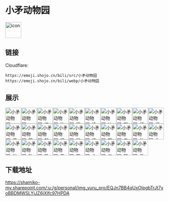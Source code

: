 # 小矛动物园
<img src="https://emoji.shojo.cn/bili/src/小矛动物园/icon.png" width="50" height="50" alt="icon">

## 链接
Cloudflare:
```
https://emoji.shojo.cn/bili/src/小矛动物园
https://emoji.shojo.cn/bili/webp/小矛动物园
```
## 展示
<img src="https://emoji.shojo.cn/bili/src/小矛动物园/小矛动物园-no.png" width="50" height="50" alt="小矛动物园-no"><img src="https://emoji.shojo.cn/bili/src/小矛动物园/小矛动物园-yes.png" width="50" height="50" alt="小矛动物园-yes"><img src="https://emoji.shojo.cn/bili/src/小矛动物园/小矛动物园-棒.png" width="50" height="50" alt="小矛动物园-棒"><img src="https://emoji.shojo.cn/bili/src/小矛动物园/小矛动物园-比心.png" width="50" height="50" alt="小矛动物园-比心"><img src="https://emoji.shojo.cn/bili/src/小矛动物园/小矛动物园-擦汗.png" width="50" height="50" alt="小矛动物园-擦汗"><img src="https://emoji.shojo.cn/bili/src/小矛动物园/小矛动物园-馋.png" width="50" height="50" alt="小矛动物园-馋"><img src="https://emoji.shojo.cn/bili/src/小矛动物园/小矛动物园-冲鸭.png" width="50" height="50" alt="小矛动物园-冲鸭"><img src="https://emoji.shojo.cn/bili/src/小矛动物园/小矛动物园-戳.png" width="50" height="50" alt="小矛动物园-戳"><img src="https://emoji.shojo.cn/bili/src/小矛动物园/小矛动物园-打你.png" width="50" height="50" alt="小矛动物园-打你"><img src="https://emoji.shojo.cn/bili/src/小矛动物园/小矛动物园-烦.png" width="50" height="50" alt="小矛动物园-烦"><img src="https://emoji.shojo.cn/bili/src/小矛动物园/小矛动物园-汗.png" width="50" height="50" alt="小矛动物园-汗"><img src="https://emoji.shojo.cn/bili/src/小矛动物园/小矛动物园-薅呆毛.png" width="50" height="50" alt="小矛动物园-薅呆毛"><img src="https://emoji.shojo.cn/bili/src/小矛动物园/小矛动物园-就这？.png" width="50" height="50" alt="小矛动物园-就这？"><img src="https://emoji.shojo.cn/bili/src/小矛动物园/小矛动物园-泪目.png" width="50" height="50" alt="小矛动物园-泪目"><img src="https://emoji.shojo.cn/bili/src/小矛动物园/小矛动物园-冒头.png" width="50" height="50" alt="小矛动物园-冒头"><img src="https://emoji.shojo.cn/bili/src/小矛动物园/小矛动物园-凄惨.png" width="50" height="50" alt="小矛动物园-凄惨"><img src="https://emoji.shojo.cn/bili/src/小矛动物园/小矛动物园-期待.png" width="50" height="50" alt="小矛动物园-期待"><img src="https://emoji.shojo.cn/bili/src/小矛动物园/小矛动物园-亲亲.png" width="50" height="50" alt="小矛动物园-亲亲"><img src="https://emoji.shojo.cn/bili/src/小矛动物园/小矛动物园-什么？.png" width="50" height="50" alt="小矛动物园-什么？"><img src="https://emoji.shojo.cn/bili/src/小矛动物园/小矛动物园-生气.png" width="50" height="50" alt="小矛动物园-生气"><img src="https://emoji.shojo.cn/bili/src/小矛动物园/小矛动物园-送你.png" width="50" height="50" alt="小矛动物园-送你"><img src="https://emoji.shojo.cn/bili/src/小矛动物园/小矛动物园-贴贴.png" width="50" height="50" alt="小矛动物园-贴贴"><img src="https://emoji.shojo.cn/bili/src/小矛动物园/小矛动物园-晚安.png" width="50" height="50" alt="小矛动物园-晚安"><img src="https://emoji.shojo.cn/bili/src/小矛动物园/小矛动物园-无辜.png" width="50" height="50" alt="小矛动物园-无辜"><img src="https://emoji.shojo.cn/bili/src/小矛动物园/小矛动物园-下班.png" width="50" height="50" alt="小矛动物园-下班"><img src="https://emoji.shojo.cn/bili/src/小矛动物园/小矛动物园-心碎.png" width="50" height="50" alt="小矛动物园-心碎"><img src="https://emoji.shojo.cn/bili/src/小矛动物园/小矛动物园-亿点点.png" width="50" height="50" alt="小矛动物园-亿点点"><img src="https://emoji.shojo.cn/bili/src/小矛动物园/小矛动物园-硬抗.png" width="50" height="50" alt="小矛动物园-硬抗"><img src="https://emoji.shojo.cn/bili/src/小矛动物园/小矛动物园-元气满满.png" width="50" height="50" alt="小矛动物园-元气满满">

## 下载地址

https://shamiko-my.sharepoint.com/:u:/g/personal/img_yuru_pro/EQJn7BB4qUxOlpgbTrJt7yoBBDMWSLYjJZ6jXlfc97HPDA